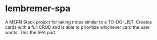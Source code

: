 # lembremer-spa
A MERN Stack project for taking notes similar to a TO-DO-LIST. Creates cards with a full CRUD and is able to prioritize whichever card the user wants. This the SPA part.
